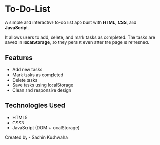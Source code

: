 # To-Do-List
A simple and interactive to-do list app built with **HTML**, **CSS**, and **JavaScript**.

It allows users to add, delete, and mark tasks as completed. The tasks are saved in **localStorage**, so they persist even after the page is refreshed.

##  Features

-  Add new tasks
-  Mark tasks as completed
-  Delete tasks
-  Save tasks using localStorage
-  Clean and responsive design


##  Technologies Used

- HTML5
- CSS3
- JavaScript (DOM + localStorage)

Created by - Sachin Kushwaha
